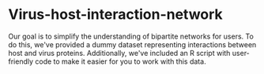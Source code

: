 # Virus-host-interaction-network


Our goal is to simplify the understanding of bipartite networks for users. To do this, we've provided a dummy dataset representing interactions between host and virus proteins. Additionally, we've included an R script with user-friendly code to make it easier for you to work with this data.
